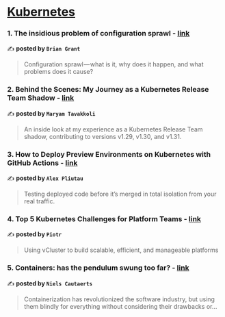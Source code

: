 
<h1><a href=https://medium.com/tag/kubernetes/recommended target="_blank" rel="noopener noreferrer">Kubernetes</a></h1>
<h3>1. The insidious problem of configuration sprawl - <a href="https://medium.com/itnext/the-insidious-problem-of-configuration-sprawl-66360fce6ca3" target="_blank" rel="noopener noreferrer">link</a></h3>

✍️ **posted by `Brian Grant`**

<blockquote>Configuration sprawl — what is it, why does it happen, and what problems does it cause?</blockquote>

<h3>2. Behind the Scenes: My Journey as a Kubernetes Release Team Shadow - <a href="https://medium.com/code-like-a-girl/behind-the-scenes-my-journey-as-a-kubernetes-release-team-shadow-630be70effb0" target="_blank" rel="noopener noreferrer">link</a></h3>

✍️ **posted by `Maryam Tavakkoli`**

<blockquote>An inside look at my experience as a Kubernetes Release Team shadow, contributing to versions v1.29, v1.30, and v1.31.</blockquote>

<h3>3. How to Deploy Preview Environments on Kubernetes with GitHub Actions - <a href="https://medium.com/itnext/how-to-deploy-preview-environments-on-kubernetes-with-github-actions-36c13f5069c1" target="_blank" rel="noopener noreferrer">link</a></h3>

✍️ **posted by `Alex Pliutau`**

<blockquote>Testing deployed code before it’s merged in total isolation from your real traffic.</blockquote>

<h3>4. Top 5 Kubernetes Challenges for Platform Teams - <a href="https://medium.com/itnext/top-5-kubernetes-challenges-for-platform-teams-87aa2f59e904" target="_blank" rel="noopener noreferrer">link</a></h3>

✍️ **posted by `Piotr`**

<blockquote>Using vCluster to build scalable, efficient, and manageable platforms</blockquote>

<h3>5. Containers: has the pendulum swung too far? - <a href="https://medium.com/itnext/containers-has-the-pendulum-swung-too-far-208ad02a6b42" target="_blank" rel="noopener noreferrer">link</a></h3>

✍️ **posted by `Niels Cautaerts`**

<blockquote>Containerization has revolutionized the software industry, but using them blindly for everything without considering their drawbacks or…</blockquote>

